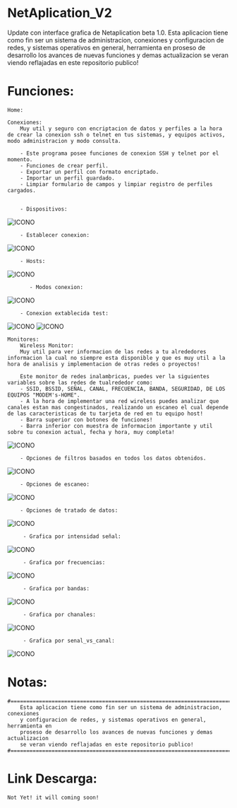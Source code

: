 # NetAplication_V2
 Update con interface grafica de Netaplication beta 1.0.
 Esta aplicacion tiene como fin ser un sistema de administracion, conexiones 
	y configuracion de redes, y sistemas operativos en general, herramienta en 
	proseso de desarrollo los avances de nuevas funciones y demas actualizacion 
	se veran viendo reflajadas en este repositorio publico!

# Funciones:
    Home:

    Conexiones: 
        Muy util y seguro con encriptacion de datos y perfiles a la hora de crear la conexion ssh o telnet en tus sistemas, y equipos activos, modo administracion y modo consulta.

        - Este programa posee funciones de conexion SSH y telnet por el momento.
        - Funciones de crear perfil.
        - Exportar un perfil con formato encriptado.
        - Importar un perfil guardado.
        - Limpiar formulario de campos y limpiar registro de perfiles cargados.


        - Dispositivos:
   ![ICONO](https://github.com/emerson199818/NetAplication_V2.0/blob/main/PROYECTO%2FDIAGRAMAS%2FCapturas%2Fc_6.PNG)

        - Establecer conexion:
   ![ICONO](https://github.com/emerson199818/NetAplication_V2.0/blob/main/PROYECTO%2FDIAGRAMAS%2FCapturas%2Fc_7.PNG)

        - Hosts:
   ![ICONO](https://github.com/emerson199818/NetAplication_V2.0/blob/main/PROYECTO%2FDIAGRAMAS%2FCapturas%2Fc_10.PNG)

           - Modos conexion:
   ![ICONO](https://github.com/emerson199818/NetAplication_V2.0/blob/main/PROYECTO%2FDIAGRAMAS%2FCapturas%2Fc_11.PNG)

        - Conexion extablecida test:
   ![ICONO](https://github.com/emerson199818/NetAplication_V2.0/blob/main/PROYECTO%2FDIAGRAMAS%2FCapturas%2Fc_12.PNG)
   ![ICONO](https://github.com/emerson199818/NetAplication_V2.0/blob/main/PROYECTO%2FDIAGRAMAS%2FCapturas%2Fc_13.PNG)

    Monitores:
    	Wireless Monitor:
    	Muy util para ver informacion de las redes a tu alrededores informacion la cual no siempre esta disponible y que es muy util a la hora de analisis y implementacion de otras redes o proyectos!

    	Este monitor de redes inalambricas, puedes ver la siguientes variables sobre las redes de tualrededor como:
   		- SSID, BSSID, SEÑAL, CANAL, FRECUENCIA, BANDA, SEGURIDAD, DE LOS EQUIPOS "MODEM's-HOME".
   		- A la hora de implementar una red wireless puedes analizar que canales estan mas congestinados, realizando un escaneo el cual depende de las caracteristicas de tu tarjeta de red en tu equipo host!
   		- Barra superior con botones de funciones!
   		- Barra inferior con muestra de informacion importante y util sobre tu conexion actual, fecha y hora, muy completa!

   ![ICONO](https://github.com/emerson199818/NetAplication_V2.0/blob/main/PROYECTO%2FDIAGRAMAS%2FCapturas%2Fw_4.PNG)
   
   		- Opciones de filtros basados en todos los datos obtenidos.
   ![ICONO](https://github.com/emerson199818/NetAplication_V2.0/blob/main/PROYECTO%2FDIAGRAMAS%2FCapturas%2Fw_3.PNG)
   
   		- Opciones de escaneo:
   ![ICONO](https://github.com/emerson199818/NetAplication_V2.0/blob/main/PROYECTO%2FDIAGRAMAS%2FCapturas%2Fw_1.PNG)
   
   		- Opciones de tratado de datos:
   ![ICONO](https://github.com/emerson199818/NetAplication_V2.0/blob/main/PROYECTO%2FDIAGRAMAS%2FCapturas%2Fw_2.PNG)

         - Grafica por intensidad señal:
   ![ICONO](https://github.com/emerson199818/NetAplication_V2.0/blob/main/PROYECTO%2FDIAGRAMAS%2FCapturas%2Fg_2.PNG)

         - Grafica por frecuencias:
   ![ICONO](https://github.com/emerson199818/NetAplication_V2.0/blob/main/PROYECTO%2FDIAGRAMAS%2FCapturas%2Fg_3.PNG)

         - Grafica por bandas:
   ![ICONO](https://github.com/emerson199818/NetAplication_V2.0/blob/main/PROYECTO%2FDIAGRAMAS%2FCapturas%2Fg_4.PNG)

         - Grafica por chanales:
   ![ICONO](https://github.com/emerson199818/NetAplication_V2.0/blob/main/PROYECTO%2FDIAGRAMAS%2FCapturas%2Fg_5.PNG)

         - Grafica por senal_vs_canal:
   ![ICONO](https://github.com/emerson199818/NetAplication_V2.0/blob/main/PROYECTO%2FDIAGRAMAS%2FCapturas%2Fg_6.PNG)


# Notas:
    #===================================================================================#
    	Esta aplicacion tiene como fin ser un sistema de administracion, conexiones 
    	y configuracion de redes, y sistemas operativos en general, herramienta en 
    	proseso de desarrollo los avances de nuevas funciones y demas actualizacion 
    	se veran viendo reflajadas en este repositorio publico!
    #===================================================================================#

# Link Descarga:
    Not Yet! it will coming soon!

